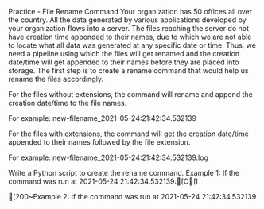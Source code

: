 Practice - File Rename Command
Your organization has 50 offices all over the country. All the data generated by various applications developed by your organization flows into a server. The files reaching the server do not have creation time appended to their names, due to which we are not able to locate what all data was generated at any specific date or time.
Thus, we need a pipeline using which the files will get renamed and the creation date/time will get appended to their names before they are placed into storage.
The first step is to create a rename command that would help us rename the files accordingly.


For the files without extensions, the command will rename and append the creation date/time to the file names.

For example: new-filename_2021-05-24:21:42:34.532139



For the files with extensions, the command will get the creation date/time appended to their names followed by the file extension.

For example: new-filename_2021-05-24:21:42:34.532139.log



Write a Python script to create the rename command.
Example 1:
If the command was run at 2021-05-24 21:42:34.532139:[O[I

[200~Example 2:
If the command was run at 2021-05-24 21:42:34.532139
